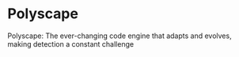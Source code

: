 # Polyscape
Polyscape: The ever-changing code engine that adapts and evolves, making detection a constant challenge
